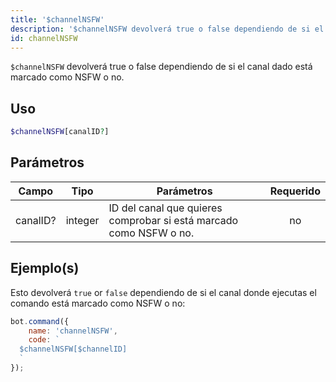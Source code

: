 ```yaml
---
title: '$channelNSFW'
description: '$channelNSFW devolverá true o false dependiendo de si el canal dado está marcado como NSFW o no.'
id: channelNSFW
---
```


`$channelNSFW` devolverá true o false dependiendo de si el canal dado está marcado como NSFW o no.

## Uso

```php
$channelNSFW[canalID?]
```

## Parámetros

| Campo    | Tipo    | Parámetros                                                         | Requerido |
| -------- | ------- | ------------------------------------------------------------------ |:---------:|
| canalID? | integer | ID del canal que quieres comprobar si está marcado como NSFW o no. |    no     |

## Ejemplo(s)

Esto devolverá `true` or `false` dependiendo de si el canal donde ejecutas el comando está marcado como NSFW o no:

```javascript
bot.command({
    name: 'channelNSFW',
    code: `
  $channelNSFW[$channelID]
  `
});
```